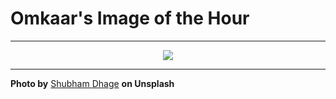# Omkaar's Image of the Hour

---

<div align="center">

<a href="https://unsplash.com/photos/inside-green-grass-forms-a-rolling-landscape-noD-d7pdMjk">
  <img src="https://images.unsplash.com/photo-1752643719495-b2917a2c9d4c?crop=entropy&cs=tinysrgb&fit=max&fm=jpg&ixid=M3w3NjA2Nzh8MHwxfHJhbmRvbXx8fHx8fHx8fDE3NTMzNDQwMDB8&ixlib=rb-4.1.0&q=80&w=1080" style="max-width:100%; height:auto;">
</a>



</div>

---

**Photo by** [Shubham Dhage](https://unsplash.com/@theshubhamdhage) **on Unsplash**
